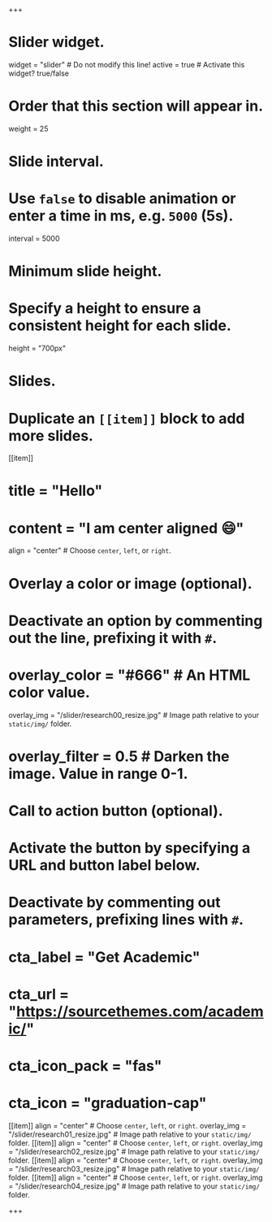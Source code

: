 +++
# Slider widget.
widget = "slider"  # Do not modify this line!
active = true  # Activate this widget? true/false

# Order that this section will appear in.
weight = 25

# Slide interval.
# Use `false` to disable animation or enter a time in ms, e.g. `5000` (5s).
interval = 5000

# Minimum slide height.
# Specify a height to ensure a consistent height for each slide.
height = "700px"

# Slides.
# Duplicate an `[[item]]` block to add more slides.
[[item]]
#  title = "Hello"
#  content = "I am center aligned :smile:"
  align = "center"  # Choose `center`, `left`, or `right`.

  # Overlay a color or image (optional).
  #   Deactivate an option by commenting out the line, prefixing it with `#`.
  # overlay_color = "#666"  # An HTML color value.
  overlay_img = "/slider/research00_resize.jpg"  # Image path relative to your `static/img/` folder.
  # overlay_filter = 0.5  # Darken the image. Value in range 0-1.

  # Call to action button (optional).
  #   Activate the button by specifying a URL and button label below.
  #   Deactivate by commenting out parameters, prefixing lines with `#`.
  # cta_label = "Get Academic"
  # cta_url = "https://sourcethemes.com/academic/"
  # cta_icon_pack = "fas"
  # cta_icon = "graduation-cap"

[[item]]
  align = "center"  # Choose `center`, `left`, or `right`.
  overlay_img = "/slider/research01_resize.jpg"  # Image path relative to your `static/img/` folder.
[[item]]
  align = "center"  # Choose `center`, `left`, or `right`.
  overlay_img = "/slider/research02_resize.jpg"  # Image path relative to your `static/img/` folder.
[[item]]
  align = "center"  # Choose `center`, `left`, or `right`.
  overlay_img = "/slider/research03_resize.jpg"  # Image path relative to your `static/img/` folder.
[[item]]
  align = "center"  # Choose `center`, `left`, or `right`.
  overlay_img = "/slider/research04_resize.jpg"  # Image path relative to your `static/img/` folder.


+++
